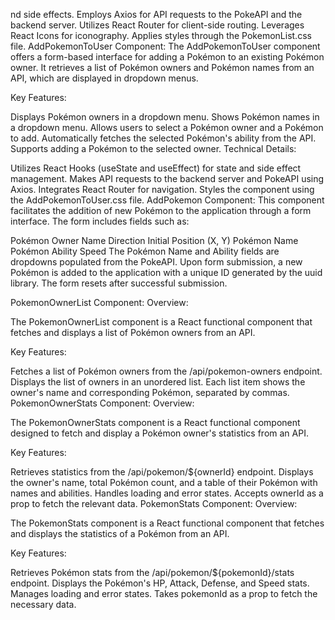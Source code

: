 nd side effects.
Employs Axios for API requests to the PokeAPI and the backend server.
Utilizes React Router for client-side routing.
Leverages React Icons for iconography.
Applies styles through the PokemonList.css file.
AddPokemonToUser Component:
The AddPokemonToUser component offers a form-based interface for adding a Pokémon to an existing Pokémon owner. It retrieves a list of Pokémon owners and Pokémon names from an API, which are displayed in dropdown menus.

Key Features:

Displays Pokémon owners in a dropdown menu.
Shows Pokémon names in a dropdown menu.
Allows users to select a Pokémon owner and a Pokémon to add.
Automatically fetches the selected Pokémon's ability from the API.
Supports adding a Pokémon to the selected owner.
Technical Details:

Utilizes React Hooks (useState and useEffect) for state and side effect management.
Makes API requests to the backend server and PokeAPI using Axios.
Integrates React Router for navigation.
Styles the component using the AddPokemonToUser.css file.
AddPokemon Component:
This component facilitates the addition of new Pokémon to the application through a form interface. The form includes fields such as:

Pokémon Owner Name
Direction
Initial Position (X, Y)
Pokémon Name
Pokémon Ability
Speed
The Pokémon Name and Ability fields are dropdowns populated from the PokeAPI. Upon form submission, a new Pokémon is added to the application with a unique ID generated by the uuid library. The form resets after successful submission.

PokemonOwnerList Component:
Overview:

The PokemonOwnerList component is a React functional component that fetches and displays a list of Pokémon owners from an API.

Key Features:

Fetches a list of Pokémon owners from the /api/pokemon-owners endpoint.
Displays the list of owners in an unordered list.
Each list item shows the owner's name and corresponding Pokémon, separated by commas.
PokemonOwnerStats Component:
Overview:

The PokemonOwnerStats component is a React functional component designed to fetch and display a Pokémon owner's statistics from an API.

Key Features:

Retrieves statistics from the /api/pokemon/${ownerId} endpoint.
Displays the owner's name, total Pokémon count, and a table of their Pokémon with names and abilities.
Handles loading and error states.
Accepts ownerId as a prop to fetch the relevant data.
PokemonStats Component:
Overview:

The PokemonStats component is a React functional component that fetches and displays the statistics of a Pokémon from an API.

Key Features:

Retrieves Pokémon stats from the /api/pokemon/${pokemonId}/stats endpoint.
Displays the Pokémon's HP, Attack, Defense, and Speed stats.
Manages loading and error states.
Takes pokemonId as a prop to fetch the necessary data.